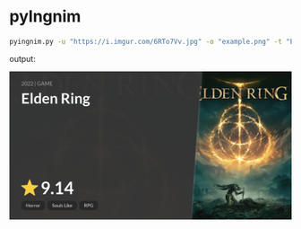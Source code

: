 # pyIngnim

```sh
pyingnim.py -u "https://i.imgur.com/6RTo7Vv.jpg" -o "example.png" -t "Elden Ring" -d "2022 | GAME" -r "9.14" --tags "Horror" "Souls Like" "RPG'
```

output:

![image](./example.png)